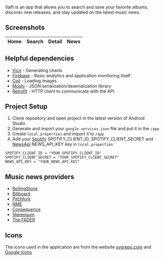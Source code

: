 Valfi is an app that allows you to search and save your favorite albums, discover new releases, and stay updated on the latest music news.

## Screenshots
| Home | Search | Detail | News |
|:-:|:-:|:-:|:-:|


## Helpful dependencies
- [Vico](https://github.com/patrykandpatrick/vico) - Generating charts
- [Firebase](https://firebase.google.com/) - Basic analytics and application monitoring itself
- [Coil](https://coil-kt.github.io/coil/) - Loading images
- [Moshi](https://github.com/square/moshi) - JSON serialization/deserialization library
- [Retrofit](https://github.com/square/retrofit) - HTTP client to communicate with the API.

## Project Setup
1. Clone repository and open project in the latest version of Android Studio.
2. Generate and import your `google-services.json` file and put it in the `/app`
3. Create `local.properties` and import it to `/app`
4. Add your [Spotify](https://developer.spotify.com/) SPOTIFY_CLIENT_ID, SPOTIFY_CLIENT_SECRET and [NewsApi](https://newsapi.org/) NEWS_API_KEY key in `local.properties`
```
SPOTIFY_CLIENT_ID = "YOUR_SPOTIFY_CLIENT_ID"
SPOTIFY_CLIENT_SECRET = "YOUR_SPOTIFY_CLIENT_SECRET"
NEWS_API_KEY = "YOUR_NEWS_API_KEY"
```

## Music news providers
- [RollingStone](https://www.rollingstone.com/)
- [Billboard](https://www.billboard.com/)
- [Pitchfork](https://pitchfork.com/)
- [NME](https://www.nme.com/)
- [Consequence](https://consequence.net/)
- [Stereogum](https://www.stereogum.com/)
- [The FADER](https://www.thefader.com/)

## Icons
The icons used in the application are from the website [svgrepo.com](https://www.svgrepo.com/) and [Google Icons](https://fonts.google.com/icons)